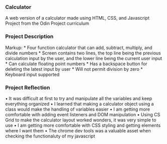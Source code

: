 ### Calculator
A web version of a calculator made using HTML, CSS, and Javascript<br>
Project from the Odin Project curriculum

### Project Description
Markup:  * Four function calculator that can add, subtract, multiply, and divide numbers
         * Screen contains two lines, the top line being the previous calculation input by
         the user, and the lower line being the current user input
         * Can calculate floating point numbers
         * Has a backspace button for deleting the latest input by user
         * Will not permit division by zero
         * Keyboard input supported
    
### Project Reflection
  • It was difficult at first to try and manipulate all the variables and keep
      everything organized
  • I learned that making a calculator object using a class would make the handling of
  variables easier
  • I am getting more comfortable with adding event listeners and DOM manipulation
  • Using CS Grid to make the calculator layout worked wonders, it was very simple to use
  • I am getting more comfortable with CSS styling and getting elements where I want them
  • The chrome dev tools was a valuable asset when checking the functionaluty of my javascript

